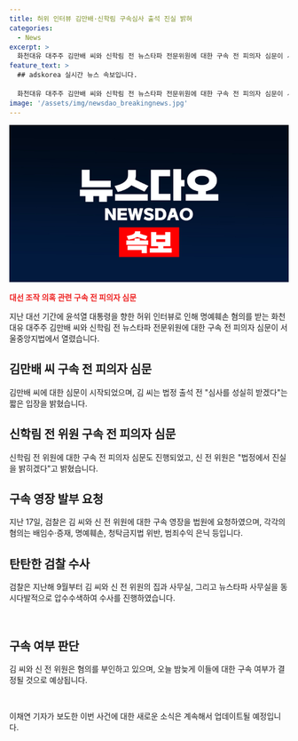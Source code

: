 ```yaml
---
title: 허위 인터뷰 김만배·신학림 구속심사 출석 진실 밝혀
categories:
  - News
excerpt: >
  화천대유 대주주 김만배 씨와 신학림 전 뉴스타파 전문위원에 대한 구속 전 피의자 심문이 서울중앙지법에서 열렸습니다. 이들은 윤석열 대통령의 명예훼손 혐의와 더불어 대선 개입 여론조작으로 지목되며, 1억 6천여만 원을 받은 것으로 알려졌습니다. 검찰은 집과 사무실, 뉴스타파 등을 압수수색하며 9개월의 수사 끝에 영장을 청구한 상황입니다. 이들의 구속 여부는 이르면 오늘 밤늦게 결정될 전망입니다. (150자)
feature_text: >
  ## adskorea 실시간 뉴스 속보입니다.

  화천대유 대주주 김만배 씨와 신학림 전 뉴스타파 전문위원에 대한 구속 전 피의자 심문이 서울중앙지법에서 열렸습니다. 이들은 윤석열 대통령의 명예훼손 혐의와 더불어 대선 개입 여론조작으로 지목되며, 1억 6천여만 원을 받은 것으로 알려졌습니다. 검찰은 집과 사무실, 뉴스타파 등을 압수수색하며 9개월의 수사 끝에 영장을 청구한 상황입니다. 이들의 구속 여부는 이르면 오늘 밤늦게 결정될 전망입니다. (150자)
image: '/assets/img/newsdao_breakingnews.jpg'
---
```


<p><img src="/assets/img/newsdao_breakingnews.jpg" alt="adskorea 속보" /></p>

<p><b><span style="color: #ee2323;">대선 조작 의혹 관련 구속 전 피의자 심문</span></b></p>

<p>지난 대선 기간에 윤석열 대통령을 향한 허위 인터뷰로 인해 명예훼손 혐의를 받는 화천대유 대주주 김만배 씨와 신학림 전 뉴스타파 전문위원에 대한 구속 전 피의자 심문이 서울중앙지법에서 열렸습니다.</p>

<h2 data-ke-size="size26">김만배 씨 구속 전 피의자 심문</h2>

<p>김만배 씨에 대한 심문이 시작되었으며, 김 씨는 법정 출석 전 "심사를 성실히 받겠다"는 짧은 입장을 밝혔습니다.</p>

<h2 data-ke-size="size26">신학림 전 위원 구속 전 피의자 심문</h2>

<p>신학림 전 위원에 대한 구속 전 피의자 심문도 진행되었고, 신 전 위원은 "법정에서 진실을 밝히겠다"고 밝혔습니다.</p>

<h2 data-ke-size="size26">구속 영장 발부 요청</h2>

<p>지난 17일, 검찰은 김 씨와 신 전 위원에 대한 구속 영장을 법원에 요청하였으며, 각각의 혐의는 배임수·증재, 명예훼손, 청탁금지법 위반, 범죄수익 은닉 등입니다.</p>

<h2 data-ke-size="size26">탄탄한 검찰 수사</h2>

<p>검찰은 지난해 9월부터 김 씨와 신 전 위원의 집과 사무실, 그리고 뉴스타파 사무실을 동시다발적으로 압수수색하여 수사를 진행하였습니다.</p>

<p data-ke-size="size16">&nbsp;</p>

<h2 data-ke-size="size26">구속 여부 판단</h2>

<p>김 씨와 신 전 위원은 혐의를 부인하고 있으며, 오늘 밤늦게 이들에 대한 구속 여부가 결정될 것으로 예상됩니다.</p>

<p data-ke-size="size16">&nbsp;</p>

<p>이채연 기자가 보도한 이번 사건에 대한 새로운 소식은 계속해서 업데이트될 예정입니다.</p>

